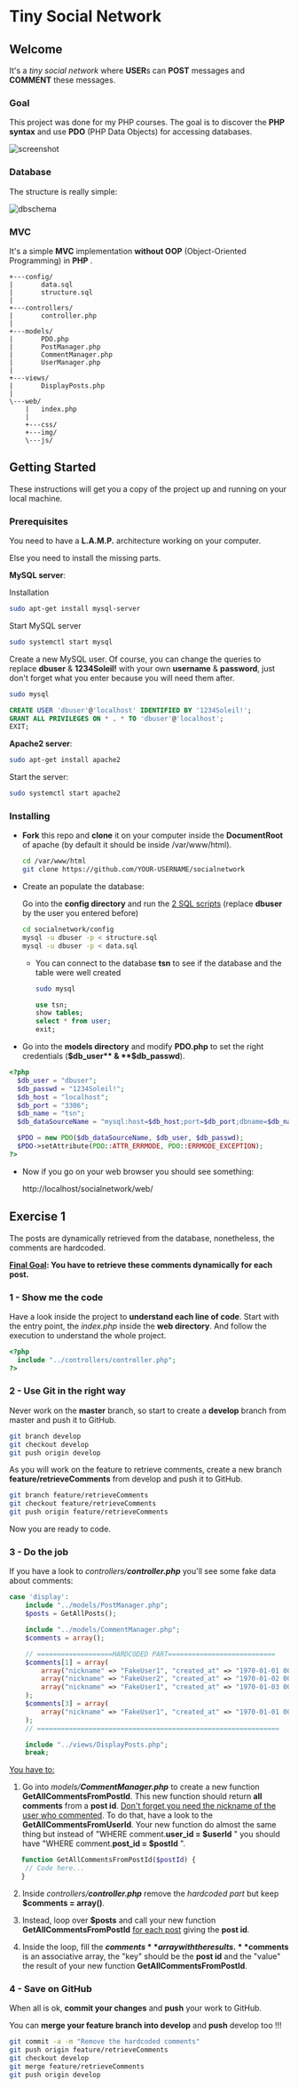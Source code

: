 # Tiny Social Network

## Welcome

It's a *tiny social network* where **USER**s can **POST** messages and **COMMENT** these messages.

### Goal

This project was done for my PHP courses.
The goal is to discover the **PHP syntax** and use **PDO** (PHP Data Objects)  for accessing databases.



![screenshot](screenshot.png)

### Database

The structure is really simple:

![dbschema](dbschema.png)

### MVC

It's a simple **MVC** implementation **without OOP** (Object-Oriented Programming) in **PHP** .

```
+---config/
|       data.sql
|       structure.sql
|       
+---controllers/
|       controller.php
|       
+---models/
|       PDO.php
|       PostManager.php
|       CommentManager.php
|       UserManager.php
|       
+---views/
|       DisplayPosts.php
|       
\---web/
    |   index.php
    |   
    +---css/
    +---img/       
    \---js/
```

## Getting Started

These instructions will get you a copy of the project up and running on your local machine.

### Prerequisites

You need to have a **L.A.M.P.** architecture working on your computer.

Else you need to install the missing parts.

**MySQL server**:

Installation

```sh
sudo apt-get install mysql-server
```

Start MySQL server

```sh
sudo systemctl start mysql
```

Create a new  MySQL user.
Of course, you can change the queries to replace **dbuser** & **1234Soleil!** with your own **username** & **password**, just don't forget what you enter because you will need them after.

```sh
sudo mysql
```
```sql
CREATE USER 'dbuser'@'localhost' IDENTIFIED BY '1234Soleil!';
GRANT ALL PRIVILEGES ON * . * TO 'dbuser'@'localhost';
EXIT;
```

**Apache2 server**:

```sh
sudo apt-get install apache2
```

Start the server:

```sh
sudo systemctl start apache2
```

### Installing

- **Fork** this repo and **clone** it on your computer inside the **DocumentRoot** of apache (by default it should be inside /var/www/html).

  ```sh
  cd /var/www/html
  git clone https://github.com/YOUR-USERNAME/socialnetwork
  ```

- Create an populate the database:

  Go into the **config directory** and run the <u>2 SQL scripts</u> (replace **dbuser** by the user you entered before)

  ```sh
  cd socialnetwork/config
  mysql -u dbuser -p < structure.sql
  mysql -u dbuser -p < data.sql
  ```

  - You can connect to the database **tsn** to see if the database and the table were well created

    ```sh
    sudo mysql
    ```
    ```sql
    use tsn;
    show tables;
    select * from user;
    exit;
    ```

- Go into the **models directory** and modify **PDO.php** to set the right credentials (**$db_user** & **$db_passwd**).

```php
<?php
  $db_user = "dbuser";
  $db_passwd = "1234Soleil!";
  $db_host = "localhost";
  $db_port = "3306";
  $db_name = "tsn";
  $db_dataSourceName = "mysql:host=$db_host;port=$db_port;dbname=$db_name";

  $PDO = new PDO($db_dataSourceName, $db_user, $db_passwd);
  $PDO->setAttribute(PDO::ATTR_ERRMODE, PDO::ERRMODE_EXCEPTION);
?>

```

- Now if you go on your web browser you should see something:

  http://localhost/socialnetwork/web/

## Exercise 1

The posts are dynamically retrieved from the database, nonetheless, the comments are hardcoded.

**<u>Final Goal</u>: You have to retrieve these comments dynamically for each post.**

### 1 - Show me the code

Have a look inside the project to **understand each line of code**.
Start with the entry point, the *index.php* inside the **web directory**.
And follow the execution to understand the whole project.

```php
<?php
  include "../controllers/controller.php";
?>
```

### 2 - Use Git in the right way

Never work on the **master** branch, so start to create a **develop** branch from master and push it to GitHub.

```sh
git branch develop
git checkout develop
git push origin develop
```

As you will work on the feature to retrieve comments, create a new branch **feature/retrieveComments** from develop and push it to GitHub.

```sh
git branch feature/retrieveComments
git checkout feature/retrieveComments
git push origin feature/retrieveComments
```

Now you are ready to code.

### 3 - Do the job

If you have a look to *controllers/**controller.php*** you'll see some fake data about comments:

```php
case 'display':
    include "../models/PostManager.php";
    $posts = GetAllPosts();

    include "../models/CommentManager.php";
    $comments = array();

    // ===================HARDCODED PART===========================
    $comments[1] = array(
        array("nickname" => "FakeUser1", "created_at" => "1970-01-01 00:00:00", "content" => "Fake comment 01."),
        array("nickname" => "FakeUser2", "created_at" => "1970-01-02 00:00:00", "content" => "Fake comment 02."),
        array("nickname" => "FakeUser1", "created_at" => "1970-01-03 00:00:00", "content" => "Fake comment 03.")
    );
    $comments[3] = array(
        array("nickname" => "FakeUser1", "created_at" => "1970-01-01 00:00:00", "content" => "Fake comment 04."),
    );
    // =============================================================

    include "../views/DisplayPosts.php";
    break;
```
<u>You have to:</u>

1.  Go into *models/**CommentManager.php*** to create a new function **GetAllCommentsFromPostId**. This new function should return **all comments** from a **post id**. <u>Don't forget you need the nickname of the user who commented</u>. To do that, have a look to the **GetAllCommentsFromUserId**. Your new function do almost the same thing but instead of "WHERE comment.**user_id = $userId** " you should have "WHERE comment.**post_id = $postId** ".

```php
   function GetAllCommentsFromPostId($postId) {
	// Code here...
   }
```

2. Inside *controllers/**controller.php*** remove the *hardcoded part* but keep **$comments = array()**.

3. Instead, loop over **$posts** and call your new function **GetAllCommentsFromPostId** <u>for each post</u> giving the **post id**.

4. Inside the loop, fill the **$comments** array with the results. **$comments** is an associative array, the "key" should be the **post id** and the "value" the result of your new function **GetAllCommentsFromPostId**.

### 4 - Save on GitHub

When all is ok, **commit your changes** and **push** your work to GitHub.

You can **merge your feature branch into develop** and **push** develop too !!!

   ```sh
git commit -a -m "Remove the hardcoded comments"
git push origin feature/retrieveComments
git checkout develop
git merge feature/retrieveComments
git push origin develop
   ```